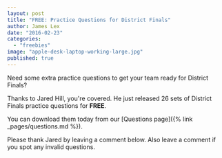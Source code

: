 ```yaml
---
layout: post
title: "FREE: Practice Questions for District Finals"
author: James Lex
date: "2016-02-23"
categories: 
  - "freebies"
image: "apple-desk-laptop-working-large.jpg"
published: true
---
```


Need some extra practice questions to get your team ready for District Finals?

Thanks to Jared Hill, you're covered. He just released 26 sets of District Finals practice questions for **FREE**.

You can download them today from our [Questions page]({% link _pages/questions.md %}).

Please thank Jared by leaving a comment below. Also leave a comment if you spot any invalid questions.

